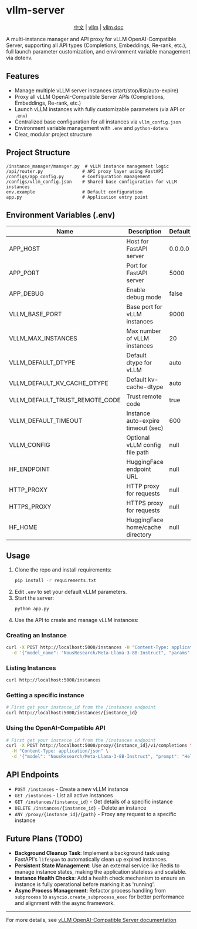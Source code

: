 # vllm-server

<p align="center">
  <a href="./README_zh.md">中文</a> |
  <a href="https://github.com/vllm-project/vllm">vllm</a> |
  <a href="https://docs.vllm.ai/en/latest/index.html">vllm doc</a>
</p>

A multi-instance manager and API proxy for vLLM OpenAI-Compatible Server, supporting all API types (Completions, Embeddings, Re-rank, etc.), full launch parameter customization, and environment variable management via dotenv.

## Features
- Manage multiple vLLM server instances (start/stop/list/auto-expire)
- Proxy all vLLM OpenAI-Compatible Server APIs (Completions, Embeddings, Re-rank, etc.)
- Launch vLLM instances with fully customizable parameters (via API or `.env`)
- Centralized base configuration for all instances via `vllm_config.json`
- Environment variable management with `.env` and `python-dotenv`
- Clear, modular project structure

## Project Structure
```
/instance_manager/manager.py  # vLLM instance management logic
/api/router.py               # API proxy layer using FastAPI
/configs/app_config.py       # Configuration management
/configs/vllm_config.json    # Shared base configuration for vLLM instances
env.example                  # Default configuration
app.py                       # Application entry point
```

## Environment Variables (.env)
| Name                        | Description                        | Default   |
|-----------------------------|------------------------------------|-----------|
| APP_HOST                    | Host for FastAPI server            | 0.0.0.0   |
| APP_PORT                    | Port for FastAPI server            | 5000      |
| APP_DEBUG                   | Enable debug mode                  | false     |
| VLLM_BASE_PORT              | Base port for vLLM instances       | 9000      |
| VLLM_MAX_INSTANCES          | Max number of vLLM instances       | 20        |
| VLLM_DEFAULT_DTYPE          | Default dtype for vLLM             | auto      |
| VLLM_DEFAULT_KV_CACHE_DTYPE | Default kv-cache-dtype             | auto      |
| VLLM_DEFAULT_TRUST_REMOTE_CODE | Trust remote code               | true      |
| VLLM_DEFAULT_TIMEOUT        | Instance auto-expire timeout (sec) | 600       |
| VLLM_CONFIG                 | Optional vLLM config file path     | null      |
| HF_ENDPOINT                 | HuggingFace endpoint URL           | null      |
| HTTP_PROXY                  | HTTP proxy for requests            | null      |
| HTTPS_PROXY                 | HTTPS proxy for requests           | null      |
| HF_HOME                     | HuggingFace home/cache directory   | null      |

## Usage
1. Clone the repo and install requirements:
   ```bash
   pip install -r requirements.txt
   ```
2. Edit `.env` to set your default vLLM parameters.
3. Start the server:
   ```bash
   python app.py
   ```
4. Use the API to create and manage vLLM instances:

### Creating an Instance
```bash
curl -X POST http://localhost:5000/instances -H "Content-Type: application/json" \
  -d '{"model_name": "NousResearch/Meta-Llama-3-8B-Instruct", "params": {"dtype": "float16"}}'
```

### Listing Instances
```bash
curl http://localhost:5000/instances
```

### Getting a specific instance
```bash
# First get your instance_id from the /instances endpoint
curl http://localhost:5000/instances/{instance_id}
```

### Using the OpenAI-Compatible API
```bash
# First get your instance_id from the /instances endpoint
curl -X POST http://localhost:5000/proxy/{instance_id}/v1/completions \
  -H "Content-Type: application/json" \
  -d '{"model": "NousResearch/Meta-Llama-3-8B-Instruct", "prompt": "Hello, world!", "max_tokens": 100}'
```

## API Endpoints
- `POST /instances` - Create a new vLLM instance
- `GET /instances` - List all active instances
- `GET /instances/{instance_id}` - Get details of a specific instance
- `DELETE /instances/{instance_id}` - Delete an instance
- `ANY /proxy/{instance_id}/{path}` - Proxy any request to a specific instance

## Future Plans (TODO)
- **Background Cleanup Task**: Implement a background task using FastAPI's `lifespan` to automatically clean up expired instances.
- **Persistent State Management**: Use an external service like Redis to manage instance states, making the application stateless and scalable.
- **Instance Health Checks**: Add a health check mechanism to ensure an instance is fully operational before marking it as 'running'.
- **Async Process Management**: Refactor process handling from `subprocess` to `asyncio.create_subprocess_exec` for better performance and alignment with the async framework.

---

For more details, see [vLLM OpenAI-Compatible Server documentation](https://docs.vllm.ai/en/latest/serving/openai_compatible_server.html)